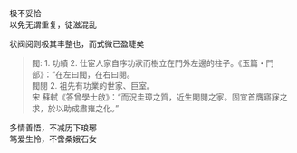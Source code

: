 
极不妥恰  
以免无谓重复，徒滋混乱  

状阀阅则极其丰整也，而式微已盈睫矣  
> 閥: 1. 功績  2. 仕宦人家自序功狀而樹立在門外左邊的柱子。《玉篇・門部》：“在左曰閥，在右曰閱。  
閥閱  2. 袓先有功業的世家、巨室。  
宋 蘇軾《答曾學士啟》：“而況圭璋之質，近生閥閱之家。固宜首膺寤寐之求，於以助成肅雍之化。”  

多情善悟，不减历下琅琊  
笃爱生怜，不啻桑娥石女  



